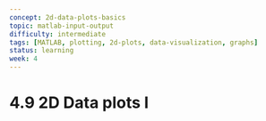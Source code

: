 ```yaml
---
concept: 2d-data-plots-basics
topic: matlab-input-output
difficulty: intermediate
tags: [MATLAB, plotting, 2d-plots, data-visualization, graphs]
status: learning
week: 4
---
```


# 4.9 2D Data plots I